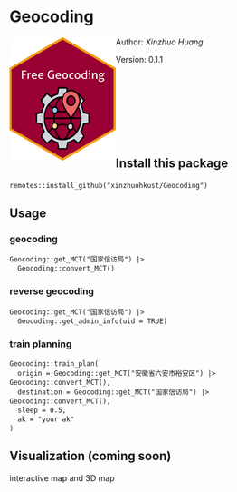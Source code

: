 
# Geocoding #

<img align='left' src="geo_icon.png" width="188">

Author: *Xinzhuo Huang*

Version: 0.1.1

<br>
<br>
<br>
<br>
<br>
<br>
<br>


## Install this package

```
remotes::install_github("xinzhuohkust/Geocoding")
```
## Usage
### geocoding
```
Geocoding::get_MCT("国家信访局") |>
  Geocoding::convert_MCT() 
```
### reverse geocoding
```
Geocoding::get_MCT("国家信访局") |>
  Geocoding::get_admin_info(uid = TRUE)
```
### train planning
```
Geocoding::train_plan(
  origin = Geocoding::get_MCT("安徽省六安市裕安区") |> Geocoding::convert_MCT(),
  destination = Geocoding::get_MCT("国家信访局") |> Geocoding::convert_MCT(),
  sleep = 0.5,
  ak = "your ak"
)
```
## Visualization (coming soon)
interactive map and 3D map




